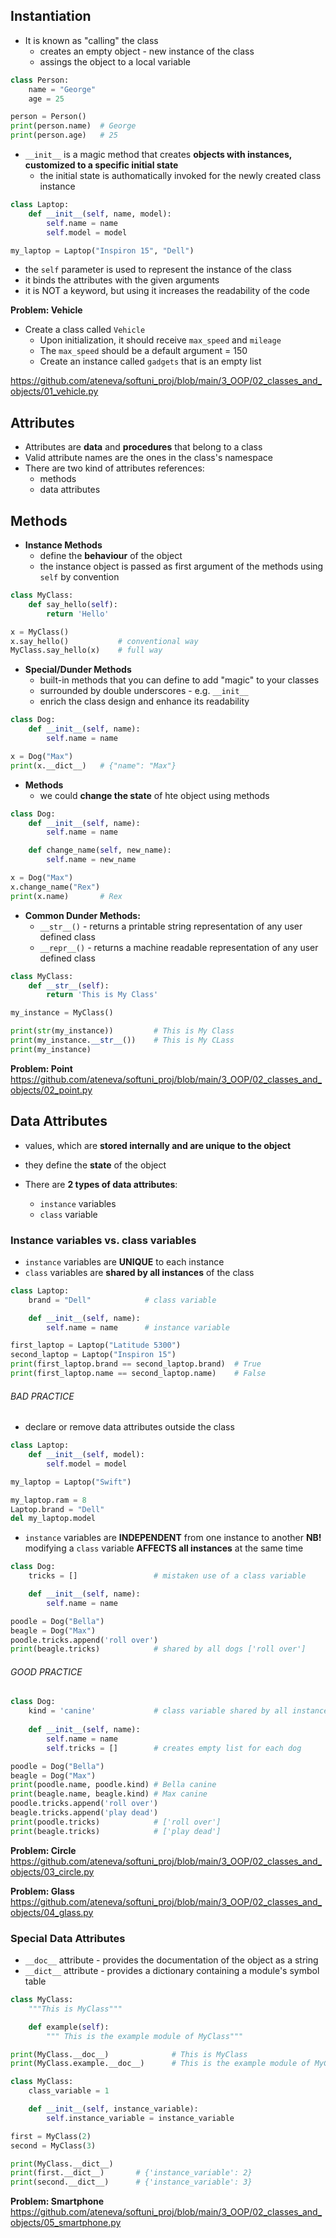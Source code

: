 ## Instantiation
* It is known as "calling" the class
  * creates an empty object - new instance of the class
  * assings the object to a local variable

```python
class Person: 
    name = "George"
    age = 25

person = Person()
print(person.name)  # George
print(person.age)   # 25
```

* `__init__` is a magic method that creates **objects with instances, customized to a specific initial state**
  * the initial state is authomatically invoked for the newly created class instance

```python
class Laptop:
    def __init__(self, name, model):
        self.name = name
        self.model = model

my_laptop = Laptop("Inspiron 15", "Dell")
```
* the `self` parameter is used to represent the instance of the class
* it binds the attributes with the given arguments
* it is NOT a keyword, but using it increases the readability of the code

**Problem: Vehicle** 
* Create a class called `Vehicle`
  * Upon initialization, it should receive `max_speed` and `mileage`
  * The `max_speed` should be a default argument = 150
  * Create an instance called `gadgets` that is an empty list

https://github.com/ateneva/softuni_proj/blob/main/3_OOP/02_classes_and_objects/01_vehicle.py

## Attributes
* Attributes are **data** and **procedures** that belong to a class
* Valid attribute names are the ones in the class's namespace
* There are two kind of attributes references:
  * methods
  * data attributes

## Methods
* **Instance Methods**
  * define the **behaviour** of the object
  * the instance object is passed as first argument of the methods using `self` by convention

```python
class MyClass:
    def say_hello(self):
        return 'Hello'

x = MyClass()
x.say_hello()           # conventional way
MyClass.say_hello(x)    # full way
```
* **Special/Dunder Methods**
  * built-in methods that you can define to add "magic" to your classes
  * surrounded by double underscores - e.g. ``__init__``
  * enrich the class design and enhance its readability
  
```python
class Dog:
    def __init__(self, name):
        self.name = name

x = Dog("Max")
print(x.__dict__)   # {"name": "Max"}
```

* **Methods**
  * we could **change the state** of hte object using methods

```python
class Dog:
    def __init__(self, name):
        self.name = name 

    def change_name(self, new_name):
        self.name = new_name

x = Dog("Max")
x.change_name("Rex")
print(x.name)       # Rex
```

* **Common Dunder Methods:**
  * `__str__()` - returns a printable string representation of any user defined class
  * `__repr__()` - returns a machine readable representation of any user defined class

```python
class MyClass:
    def __str__(self):
        return 'This is My Class'

my_instance = MyClass()

print(str(my_instance))         # This is My Class
print(my_instance.__str__())    # This is My CLass
print(my_instance)
```
**Problem: Point**
https://github.com/ateneva/softuni_proj/blob/main/3_OOP/02_classes_and_objects/02_point.py

## Data Attributes
* values, which are **stored internally and are unique to the object**
* they define the **state** of the object

* There are **2 types of data attributes**: 
  * `instance` variables
  * `class` variable

### Instance variables vs. class variables

* `instance` variables are **UNIQUE** to each instance
* `class` variables are **shared by all instances** of the class

```python
class Laptop:
    brand = "Dell"            # class variable

    def __init__(self, name):
        self.name = name      # instance variable

first_laptop = Laptop("Latitude 5300")
second_laptop = Laptop("Inspiron 15")
print(first_laptop.brand == second_laptop.brand)  # True 
print(first_laptop.name == second_laptop.name)    # False 
```

###### BAD PRACTICE
* declare or remove data attributes outside the class
```python
class Laptop:
    def __init__(self, model):
        self.model = model

my_laptop = Laptop("Swift")

my_laptop.ram = 8
Laptop.brand = "Dell"
del my_laptop.model
```

* `instance` variables are **INDEPENDENT** from one instance to another
**NB!** modifying a `class` variable **AFFECTS all instances** at the same time

```python
class Dog:
    tricks = []                 # mistaken use of a class variable

    def __init__(self, name):
        self.name = name

poodle = Dog("Bella")
beagle = Dog("Max")
poodle.tricks.append('roll over')
print(beagle.tricks)            # shared by all dogs ['roll over']
```

###### GOOD PRACTICE

```python
class Dog:
    kind = 'canine'             # class variable shared by all instances
    
    def __init__(self, name):
        self.name = name
        self.tricks = []        # creates empty list for each dog

poodle = Dog("Bella")
beagle = Dog("Max")
print(poodle.name, poodle.kind) # Bella canine
print(beagle.name, beagle.kind) # Max canine
poodle.tricks.append('roll over')
beagle.tricks.append('play dead')
print(poodle.tricks)            # ['roll over']
print(beagle.tricks)            # ['play dead']
```

**Problem: Circle**
https://github.com/ateneva/softuni_proj/blob/main/3_OOP/02_classes_and_objects/03_circle.py

**Problem: Glass**
https://github.com/ateneva/softuni_proj/blob/main/3_OOP/02_classes_and_objects/04_glass.py

### Special Data Attributes
* `__doc__` attribute - provides the documentation of the object as a string
* `__dict__` attribute - provides a dictionary containing a module's symbol table

```python
class MyClass:
    """This is MyClass"""

    def example(self):
        """ This is the example module of MyClass"""

print(MyClass.__doc__)              # This is MyClass
print(MyClass.example.__doc__)      # This is the example module of MyClass
```

```python
class MyClass:
    class_variable = 1

    def __init__(self, instance_variable):
        self.instance_variable = instance_variable

first = MyClass(2)
second = MyClass(3)

print(MyClass.__dict__)
print(first.__dict__)       # {'instance_variable': 2}
print(second.__dict__)      # {'instance_variable': 3}
```

**Problem: Smartphone**
https://github.com/ateneva/softuni_proj/blob/main/3_OOP/02_classes_and_objects/05_smartphone.py